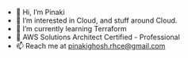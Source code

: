 - 👋 Hi, I’m Pinaki
- 👀 I’m interested in Cloud, and stuff around Cloud.
- 🌱 I’m currently learning Terraform
- 🥇 AWS Solutions Architect Certified - Professional
- 📫 Reach me at pinakighosh.rhce@gmail.com

<!---
pinakig22/pinakig22 is a ✨ special ✨ repository because its `README.md` (this file) appears on your GitHub profile.
You can click the Preview link to take a look at your changes.
--->
